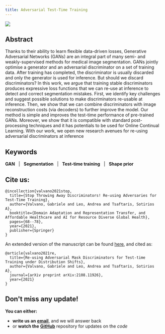 ```yaml
---
title: Adversarial Test-Time Training
---
```


<img src="{{site.baseurl}}/images/banner.png">

## Abstract

[comment]: <> (<img align="right" src="https://github.com/vios-s/adversarial-test-time-training/blob/master/method.pdf" width=100>)

Thanks to their ability to learn flexible data-driven losses, Generative Adversarial Networks (GANs) are an integral part of many semi- and weakly-supervised methods for medical image segmentation. GANs jointly optimise a generator and an adversarial discriminator on a set of training data. After training has completed, the discriminator is usually discarded and only the generator is used for inference. But should we discard discriminators? In this work, we argue that training stable discriminators produces expressive loss functions that we can re-use at inference to detect and correct segmentation mistakes. First, we identify key challenges and suggest possible solutions to make discriminators re-usable at inference. Then, we show that we can combine discriminators with image reconstruction costs (via decoders) to further improve the model. Our method is simple and improves the test-time performance of pre-trained GANs. Moreover, we show that it is compatible with standard post-processing techniques and it has potentials to be used for Online Continual Learning. With our work, we open new research avenues for re-using adversarial discriminators at inference
## Keywords
**GAN** &nbsp; | &nbsp;
**Segmentation** &nbsp; | &nbsp;
**Test-time training** &nbsp; | &nbsp;
**Shape prior** &nbsp;

## Cite us:
```
@incollection{valvano2021stop,
  title={Stop Throwing Away Discriminators! Re-using Adversaries for Test-Time Training},
  author={Valvano, Gabriele and Leo, Andrea and Tsaftaris, Sotirios A},
  booktitle={Domain Adaptation and Representation Transfer, and Affordable Healthcare and AI for Resource Diverse Global Health},
  pages={68--78},
  year={2021},
  publisher={Springer}
}
```

An extended version of the manuscript can be found [here](https://arxiv.org/abs/2108.11926), and cited as:
```
@article{valvano2021re,
  title={Re-using Adversarial Mask Discriminators for Test-time Training under Distribution Shifts},
  author={Valvano, Gabriele and Leo, Andrea and Tsaftaris, Sotirios A},
  journal={arXiv preprint arXiv:2108.11926},
  year={2021}
}
```

## Don't miss any update!
**You can either:**
 - **write us an** [**email**](https://vios-s.github.io/adversarial-test-time-training/contacts), and we will answer back
 - or **watch the** [**GitHub**](https://github.com/gvalvano/adversarial-test-time-trainingg) repository for updates on the *code*

